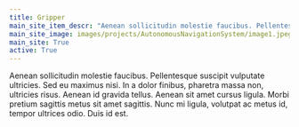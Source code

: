 ```yaml
---
title: Gripper
main_site_item_descr: "Aenean sollicitudin molestie faucibus. Pellentesque suscipit vulputate ultricies. Sed eu maximus nisi. In a dolor finibus, pharetra massa non, ultricies risus. Aenean id gravida tellus."
main_site_image: images/projects/AutonomousNavigationSystem/image1.jpeg
main_site: True
active: True
---
```

Aenean sollicitudin molestie faucibus. Pellentesque suscipit vulputate ultricies. Sed eu maximus nisi. In a dolor finibus, pharetra massa non, ultricies risus. Aenean id gravida tellus. Aenean sit amet cursus ligula. Morbi pretium sagittis metus sit amet sagittis. Nunc mi ligula, volutpat ac metus id, tempor ultrices odio. Duis id est. 